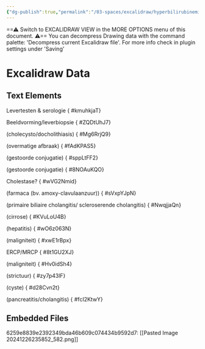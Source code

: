 ```yaml
---
{"dg-publish":true,"permalink":"/03-spaces/excalidraw/hyperbilirubinemie-diagnostisch-schema/","tags":["excalidraw"],"noteIcon":"","created":"2024-12-26T23:57:52.116+01:00","updated":"2024-12-29T13:58:44.804+01:00"}
---
```


==⚠  Switch to EXCALIDRAW VIEW in the MORE OPTIONS menu of this document. ⚠== You can decompress Drawing data with the command palette: 'Decompress current Excalidraw file'. For more info check in plugin settings under 'Saving'


# Excalidraw Data
## Text Elements
Levertesten & serologie
{ #kmuhkjaT}


Beeldvorming/leverbiopsie
{ #ZQDtUhJ7}


(cholecysto/docholithiasis) 
{ #Mg6RrjQ9}


(overmatige 
afbraak)
{ #fAdKPAS5}


(gestoorde 
conjugatie)
{ #sppLtFF2}


(gestoorde 
conjugatie)
{ #8NOAuKQO}


Cholestase?
{ #wVG2Nmid}


(farmaca (bv. amoxy-clavulaanzuur))
{ #sVxpYJpN}


(primaire biliaire cholangitis/
scleroserende cholangitis)
{ #NwqjjaQn}


(cirrose)
{ #KVuLoU4B}


(hepatitis)
{ #wO6z063N}


(maligniteit)
{ #xwE1rBpx}


ERCP/MRCP
{ #8t1GU2XJ}


(maligniteit)
{ #Hv0idSh4}


(strictuur)
{ #zy7p43lF}


(cyste)
{ #d28Cvn2t}


(pancreatitis/cholangitis)
{ #fcI2KtwY}


## Embedded Files
6259e8839e2392349bda46b609c074434b9592d7: [[Pasted Image 20241226235852_582.png]]

